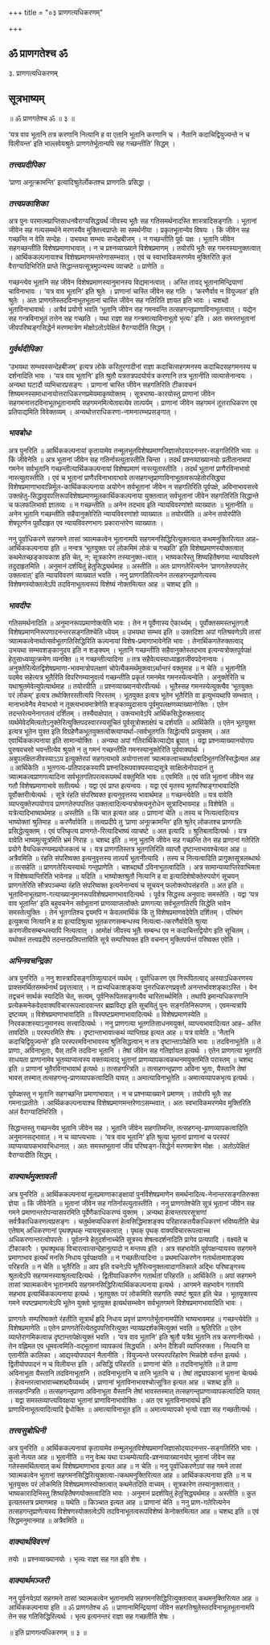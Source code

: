 +++
title = "०३ प्राणगत्यधिकरणम्"

+++


## ॐ प्राणगतेश्च ॐ

३. प्राणगत्यधिकरणम्

## **सूत्रभाष्यम्**

॥ ॐ प्राणगतेश्च ॐ ॥ ३ ॥

‘यत्र वाव भूतानि तत्र करणानि नित्यानि ह वा एतानि भूतानि करणानि च । नैतानि कदाचिद्वियुज्यन्ते न च विलीयन्त’ इति भाल्लवेयश्रुतेः प्राणगतेर्भूतान्यपि सह गच्छन्तीति’ सिद्धम् ।

### ***तत्त्वप्रदीपिका***

‘प्राणा अनूत्क्रामन्ति’ इत्यादिश्रुतेर्लोकतश्च प्राणगतिः प्रसिद्धा ।

### ***तत्त्वप्रकाशिका***

अत्र पुनः परमात्मप्राप्तिसाधनवैराग्यसिद्ध्यर्थं जीवस्य भूतैः सह गतिसमर्थनादस्ति शास्त्रादिसङ्गतिः । भूतानां जीवेन सह गत्यसमर्थने मरणस्यैव मुक्तित्त्वप्राप्तेः सा समर्थनीया । प्रकृतभूतान्येव विषयः । किं जीवेन सह गच्छन्ति न वेति सन्देहः । उभयथा सम्भवः सन्देहबीजम् । न गच्छन्तीति पूर्वः पक्षः । भूतानि जीवेन सहगच्छन्तीति विशेषप्रमाणाभावात् । न च प्रश्नव्याख्याने विशेषप्रमाणम् । तयोरपि भूतैः सह गमनस्यानुक्तत्वात् । आर्थिककल्पनायाश्च विशेषप्रमाणमन्तरेणासम्भवात् । एवं च स्वाभाविकमरणमेव मुक्तिरिति कृतं वैराग्यादिभिरिति प्राप्ते सिद्धान्तयत्सूत्रमुपन्यस्य व्याचष्टे ॥ प्राणेति ॥

गच्छन्त्येव भूतानि सह जीवेन विशेषप्रमाणस्यानुमानस्य विद्यमानत्वात् । अस्ति तावद् भूतानामिन्द्रियाणां चाविनाभावः । ‘यत्र वाव भूतानि’ इति श्रुतेः । प्राणानां चास्ति जीवेन सह गतिः । ‘करणैर्वाव न वियुज्यत’ इति श्रुतेः । अतः प्राणगतेस्तदविनाभूतभूतानां चास्ति जीवेन सह गतिरिति ज्ञायत इति भावः । चशब्दो भूताविनाभावार्थः । अत्रैवं प्रयोगो भवति ‘भूतानि जीवेन सह गमनवन्ति तत्सहगन्तृप्राणाविनाभूतत्वात् । यद्येन सह गन्त्रविनाभूतं तत्तेन सह गच्छति । यथा राज्ञा सह गन्त्रमात्याविनाभूतो भृत्यः’ इति । अतः समस्तभूतानां जीवपरिष्वङ्गसिद्धेर्न मरणमात्रेण मोक्षोऽतोऽपेक्षितं वैराग्यादीति सिद्धम् ।

### ***गुर्वर्थदीपिका***

‘उभयथा सम्भवस्सन्देहबीजम्’ इत्यत्र लोके करितुरगादीनां राज्ञा कदाचित्सहगमनस्य कदाचिदसहगमनस्य च दर्शनादिति भावः । ‘यत्र वाव भूतानि’ इति श्रुतौ यत्रतत्रपदयोर्यत्र करणानि तत्र भूतानीति व्यत्यासेनान्वयः । अन्यथा घटादौ व्यभिचारप्रसङ्गः । प्राणानां चास्ति जीवेन सहगतिरिति टीकावचनं शिष्यमनस्समाधानायोत्तराधिकरणप्रमेयमाकृष्योक्तम् । सूत्रभाष्य-कारयोस्तु प्राणानां जीवेन सहगमनात्तदविनाभूतभूतानामपि सहगमनमित्येतावत्येव तात्पर्यम् । प्राणानां जीवेन सहगमनं तूत्तराधिकरण एव प्रतिपाद्यमिति विवेक्तव्यम् । अन्यथोत्तराधिकरणा-नामनारम्भप्रसङ्गात् ।

### ***भावबोधः***

अत्र पुनरिति ॥ आर्थिककल्पनायां कृतायामेव तन्मूलभूतविशेषप्रमाणजिज्ञासोदयादनन्तर-सङ्गतिरिति भावः ॥ किं जीवेनेति ॥ अत्र भूतानां जीवेन सह गतिर्नास्त्युतास्तीति चिन्ता । तदर्थं प्रश्नव्याख्यानयोः प्रतीतानामपां गमनेन सर्वभूतानि गच्छन्तीत्यार्थिककल्पनायां विशेषप्रमाणं नास्त्युतास्तीति । तदर्थं भूतानां प्राणैरविनाभावो नास्त्युतास्तीति । एवं च भूतानां प्राणैरविनाभावाभावे तत्सहगन्तृप्राणाविनाभूतत्वरूपहेतोरसिद्ध्या विशेषप्रमाणाभावान्निर्मूल-कार्थिककल्पनाया अयोगेन सर्वभूतानां जीवेन न सहगतिरिति पूर्वपक्षे, अविनाभावसत्त्वे उक्तहेतु-सिद्धावुपपत्तिरूपविशेषप्रमाणमूलकार्थिककल्पनाया युक्तत्वात् सर्वभूतानां जीवेन सहगतिरिति सिद्धान्ते च फलफलिभावो ज्ञातव्यः ॥ न गच्छन्तीति ॥ अनेन तदभाव इति न्यायविवरणांशो व्याख्यातः ॥ भूतानीति ॥ अनेन भूतानि गच्छन्तीति सहैवानुक्तेरिति न्यायविवरणांशो व्याख्यातः ॥ तयोरपीति ॥ अनेन तयोरपीति शेषपूरणेन पूर्वोदाहृत एव न्यायविवरणभागः प्रकारान्तरेण व्याख्यातः ।

ननु पूर्वाधिकरणे सहगमने तासां त्र्यात्मकत्वेन भूतानामपि सहगमनसिद्धिरित्युक्तत्वात् कथमनुक्तिरित्यत आह– आर्थिककल्पनाया इति ॥ नन्वत्र ‘भूतयुक्तः परं लोकमिमं लोकं च गच्छति’ इति विशेषप्रमाणस्योक्तत्वात् कथमेतच्छङ्कावकाश इति चेत्, न; सूत्रकारेण तस्यानुक्त-त्वात् । भाष्यकारैस्तु शिष्यहितैषणया न्यायविवरणे तदुदाहृतमिति । अनुमानं दर्शयितुं हेतुसिद्ध्यर्थमाह ॥ अस्तीति ॥ अतः प्राणगतेरित्यनेन ‘प्राणगतेरुपपत्तेर् उक्तत्वात्’ इति न्यायविवरणं व्याख्यातं भवति । ननु प्राणगतिरित्यनेन तत्सहगन्तृप्राणेत्यस्य विशेषणस्योक्तत्वेऽपि तदविनाभूतत्वरूपं विशेष्यं नोक्तमित्यत आह ॥ चशब्द इति ॥

### ***भावदीपः***

गतिसमर्थनादिति ॥ अनुमानरूपप्रमाणोक्त्येति भावः । तेन न पूर्वेणास्य ऐकार्थ्यम् । पूर्वोक्तसमस्तभूतगतौ विशेषप्रमाणनिरूपणादनन्तरसङ्गतिश्चेति ध्येयम् ॥ उभयथा सम्भव इति ॥ उक्तदिशा अपां गतिश्रवणेऽपि तासां त्र्यात्मकत्वेनार्थात्सर्वभूतगतिसिद्धिरिति कल्पनायां विशेष-प्रमाणाभावेनेति भावः । तेनार्थिकगतेरुक्तत्वाद् उभयथा सम्भवशङ्कानुदय इति न शङ्क्यम् । भूतानि गच्छन्तीति सहैवानुक्तेस्तदभाव इत्यन्यत्रोक्तपूर्वपक्षं हेतुसाध्यव्युत्क्रमेण व्यनक्ति ॥ न गच्छन्तीत्यादिना ॥ तत्र सहैवेत्यस्याध्याहृतजीवपदेनान्वयः । अनुक्तेरित्येतद्विशेषप्रमाणा-भावमात्रोपलक्षणं चोपेत्यैकमर्थमुक्त्वाऽर्थान्तरं वक्तुमाह ॥ न चेति ॥ भूतानीति पदमेव सहेत्यत्र भूतैरिति विपरिणम्यानुवर्त्य गच्छन्तीति प्रकृतं गमनमेव गमनस्येत्यन्वेति । अनुक्तेरिति च यथाश्रुतमेवेत्युपेत्यार्थमाह ॥ तयोरपीति ॥ प्रश्नव्याख्यानयोरपीत्यर्थः । भूतैस्सह गमनस्येत्युक्त्यैव ‘भूतयुक्तः परं लोकम्’ इत्यत्र तथोक्तिरस्तीत्यपि निरस्तम् । भूतयुक्त इत्यत्र भूतेन भूतैरिति वा इत्युभयथापि सम्भवात् । मानाभावेनैव मेयाभावो न तूक्त्यभावमात्रेणेति शङ्काव्युदासाय पूर्वमुपलक्षणव्याख्यानोक्तिः । एतेन तदन्तरेत्यनेनागतत्वं दर्शितम् । तस्यैवाक्षेपात् । उक्त्यभावेऽपि आर्थिकसिद्धेरुक्तत्वाद् व्यर्थमेवेदमित्यतोऽनुक्तेरित्युक्तिपदस्वारस्यसूचितं पूर्वसूत्रोक्ताक्षेपं च दर्शयति ॥ आर्थिकेति ॥ एतेन भूतयुक्त इत्यत्र भूतेन युक्त इति विग्रहेणैकभूतयुक्तत्वोक्त्याप्यर्था-त्सर्वभूतगतिः सिद्धेत्यपि प्रत्युक्तम् । अत एवार्थिककल्पनाया इति सामान्योक्तिः । अन्यथा अपां गतिरार्थिकेत्याद्येव ब्रूयात् । यद्वा प्रश्नव्याख्यानयोरापः पुरुषवचसो भवन्तीत्येव श्रूयते न तु गमनं गच्छन्तीति गमनस्यानुक्तेरिति पूर्ववाक्यार्थः । अबुपलक्षितजीवस्याऽऽप इत्युक्तेरपां सहगत्यभावे अयोगात्तासां त्र्यात्मकत्वाच्चार्थादबादिभूतगतिस्सिद्धेत्यत आह ॥ आर्थिकेति ॥ भूतगत्य-प्रतिपादकस्यापि प्रश्नादिरूपवाक्यस्याद्यसूत्रे साक्षित्वेनोपादानं तु त्र्यात्मकत्वप्राणगत्यादिना सर्वभूतगतिपरत्वरूपमर्थं वक्तुमिति भावः ॥ एवमिति ॥ एवं सति भूतानां जीवेन सह गतौ विशेषप्रमाणाभावे सतीत्यर्थः । यद्वा एवं प्राप्त इत्यन्वयः । यद्वा एवं मृतस्य भूतपरिष्वङ्गाभावादिति पूर्वोक्तरीत्येत्यर्थः । सूत्रे रंहति संपरिष्वक्त इत्यनुवृत्तस्य भावार्थमाह ॥ गच्छन्त्येवेति ॥ यत्र वावेति व्याप्त्युक्तेरुपयोगाय प्राणगतेरुपपत्तित उक्तत्वादित्यन्यत्रोक्त्यनुरोधेन सूत्रादिभावमाह ॥ विशेषेति ॥ यत्रेत्यादिभाष्यार्थमाह ॥ अस्तीति ॥ किं चात इत्यत आह ॥ प्राणानां चेति ॥ तस्य च नित्यत्वादित्यत्र भाष्योक्तां श्रुतिमाह ॥ करणैर्वावेति ॥ तत्वप्रदीपे तु ‘प्राणा अनूत्क्रामन्ति’ इति श्रुतेर् लोकतश्च प्राणगतिः प्रसिद्धेत्युक्तम् । एवं परिष्कृत्य प्राणगते-रित्यादिभाष्यं व्याचष्टे ॥ अत इत्यादि ॥ श्रुतिबलादित्यर्थः । यत्र वावेति भाष्यमुत्सूत्रमिति भ्रमं निराह ॥ चशब्द इति ॥ ननु भूतानि जीवेन सह गच्छन्ति तेन सह प्राणानां गतेरिति प्रयोगे वैयधिकरण्यमप्रयोजकत्वं च । यत्र प्राणगतिस्तत्र भूतगतिरिति व्याप्तौ दृष्टान्ताभावश्चेत्यत आह ॥ अत्रैवमिति ॥ रंहति संपरिष्वक्त इत्यनुवृत्तस्य तात्पर्यं भूतानीत्यादि । तस्य च नित्यत्वादिति प्रागुक्तसूत्रलब्धार्थः ॥ तत्सहेति ॥ प्राणगतेरित्यस्यार्थः गन्तृप्राणेति । चशब्दार्थो ऽविनाभूतत्वादिति । अत्र सामान्यव्याप्तिरेवाभिमता न विशेषव्याप्तिरिति भावेनाह ॥ यदिति ॥ भाष्योक्तश्रुतौ नित्यानि ह वा इत्यादिशेषोक्तेरुपयोगं सूचयन् प्राणगतेरिति सौत्रपञ्चम्या रंहति संपरिष्वक्त इत्यनेनान्वयं च सूचयन् फलोक्त्योपसंहरति ॥ अत इति ॥ भूताविनाभूतप्राण-गत्याख्यानुमानरूपविशेषप्रमाणभावादित्यर्थः । पूर्वत्र सिद्धस्य अनुवादः समस्तेति । यद्वा ‘यत्र वाव भूतान्ति’ इति बहुवचनेन सर्वभूतानां प्राणव्याप्तत्वोक्तेः प्राणगत्या सर्वभूतगतिरपि सिद्धेति भावेन समस्तेत्युक्तिः । तेन भूतगतिश्च द्वयमपि न केवलमार्थिकं किं तु विशेषप्रमाणवदेवेति दर्शितम् । परिष्वंग इत्युक्त्या नित्यानि ह वा इत्यादिश्रुत्या भूतकरणसम्बन्धस्य नित्यत्वा-त्करणैर्वावेति श्रुत्या करणजीवसम्बन्धस्यापि नित्यत्वात् । आमोक्षं जीवस्य भूतैः सम्बन्ध एव न कदाचित्तद्वियोग इति सूचितम् । यथोक्तं तत्त्वप्रदीपे तदन्तरप्रतिपत्ताविति सूत्रे सम्परिष्वक्त इति वचनान् मुक्तिपर्यन्तं परिष्वक्त एवेति ।

### ***अभिनवचन्द्रिका***

अत्र पुनरिति ॥ ननु शास्त्रादिसङ्गतिव्युत्पादनं व्यर्थम् । पूर्वाधिकरण एव निरूपितत्वाद् अस्याऽधिकरणस्य प्राक्समर्थितसमर्थनार्थं प्रवृत्तत्वात् । न ह्यभ्यधिकाशङ्कया पुनरधिकरणप्रवृत्तौ अनन्तर्भावशङ्काऽस्ति । येन तद्वचनं सार्थकं स्यादिति चेत्, सत्यम्, पूर्वनिरूपितसङ्गत्यैव चारितार्थ्थमिति । तथापि इमान्यधिकरणानि प्रत्येकमनेकवेदवाक्यविचाररूपत्वादवान्तर ब्रह्मविद्या इति सूचयितुं पुनः सङ्गतिनिरूपणम् । एवमन्यत्रापि द्रष्टव्यम् ॥ विशेषप्रमाणाभावादिति ॥ विस्पष्टप्रमाणाभावादित्यर्थः ॥ विशेषप्रमाणस्येति ॥ निरवकाशस्याऽनुमानस्य सत्त्वादित्यर्थः । ननु प्राणगत्या भूतगतिसाधनमयुक्तं, व्याप्त्यभावादित्यत आह– अस्ति तावदिति ॥ परस्परमिति शेषः । दृष्टान्ताभावात्कथं व्याप्तिग्रह इत्यत आह ॥ यत्र वावेति ॥ ‘नैतानि कदाचिद्वियुज्यन्ते’ इति परस्परमविनाभावस्य श्रुतिसिद्धत्वान् न तत्र दृष्टान्ताऽपेक्षेति भावः ॥ तदविनाभूतेति ॥ ते प्राणाः, अविनाभूताः, यैस् तानि तदविना भूतानि । तेषां जीवेन सह गतिर्ज्ञायत इत्यर्थः । एतेन प्राणगत्या भूतगतिं साधयता प्राणानामेव भूतव्याप्यत्वस्य वक्तव्यत्वाद् भूतानां प्राणव्यापकत्वकथनमयुक्तमिति परास्तम् ॥ चशब्द इति ॥ प्राणानां भूतैरविनाभावार्थ इत्यर्थः ॥ तत्सहगन्त्रिति ॥ तत्सहगन्तृप्राणा अविना भूताः, यैस्तानि तेषां भावस् तस्मात् तत्सहगन्तृ-प्राणव्यापकत्वादिति यावत् ॥ अमात्याविनाभूतेति ॥ अमात्यव्यापकभृत्य इत्यर्थः ।

पूर्वपक्षस्तु न भूतानि सहगच्छन्ति प्रमाणाभावात् । न च प्रश्नव्याख्याने प्रमाणम् । तयोरपि भूतैः सह गमनाऽप्रतीतेः । आर्थिककल्पनायाश्च विशेषप्रमाणमन्तरेणाऽसम्भवात् । अतः स्वभाविकमरणमेव मुक्तिरिति अलं वैराग्यादिभिरिति ।

सिद्धान्तस्तु गच्छन्त्येव भूतानि जीवेन सह । भूतानि जीवेन सहगतिमन्ति, तत्सहगन्तृ-प्राणव्यापकत्वादिति अनुमानसद्भावात् । न च व्याप्त्यभावः । ‘यत्र वाव भूतानि’ इति श्रुत्या भूतानां प्राणानां च परस्परं व्याप्यव्यापकभावाभिधानात् । अतः समस्तभूतानां जीव परिष्वङ्ग-सिद्धेर्न मरणमात्रेण मोक्षः । अतोऽपेक्षितं वैराग्यादीति सिद्धम् ।

### ***वाक्यार्थमुक्तावली***

अत्र पुनरिति ॥ आर्थिककल्पनायां मूलप्रमाणाकाङ्क्षायां पुनर्विशेषप्रमाणेन समर्थनादित्य-नेनान्तरसङ्गतिरुक्ता ज्ञेया ॥ किं जीवेनेति ॥ भूतानां जीवेन सह गतिर्नास्त्युतास्तीति । ननु प्राणगतेश्चेति सूत्रं भूतानां जीवेन सह गमने प्रमाणान्तरोपन्यासपरमिति पूर्वेणैकाधिकरण्यं युक्तम् । अन्यथा हेत्वन्तरपरसूत्राणां सर्वत्रैकाधिकरणत्वप्रसङ्गः । चतुर्थमप्यधिकरणं हेत्वसिद्धिमाशङ्क्य परिहारकतयैकाधिकरणं भविष्यतीति चेन्न एतेषाम् अधिकरणानां पृथक्पृथक् न्यायसूचकत्वात् । पृथक् पृथक् वाक्यविचाररूपत्वाच्च अधिकरणान्तरत्वोपपत्तेः । पूर्वतन्त्रे हेतुदर्शनाच्चेति सूत्रस्य शेषत्वदर्शनादिति प्रागेव प्रत्यपादि । वक्ष्यते च टीकाकारैः । पृथक्पृथक् विचारत्वात्सन्देहानुत्पादो न मन्तव्य इति । अत्र सहभावेति पूर्वपक्षन्यायस्य सहगमने प्रमाणाभाव इत्यर्थं मनसि निधाय पूर्वपक्षयति ॥ न गच्छतीत्यादिना ॥ प्रथमाधिकरणेन गतार्थतामाशङ्क्य परिहरति ॥ न चेति ॥ भूतैरिति ॥ आप इति वचनेऽपि भूतैरित्यनुक्तत्वादागतिकाले अद्भिः परिष्वङ्गस्य श्रुतत्वेऽपि सहगमनस्याश्रुतत्वादित्यर्थः । द्वितीयाधिकरणेन गतार्थतां परिहरति ॥ आर्थिकेति ॥ अपां सहगमने तासां त्र्यात्मकत्वेन भूतानामपि सहगमनसिद्धिरित्यार्थिककल्पनाया इत्यर्थः । आगमने सहभावेन गतावपि सहभाव इत्यार्थिककल्पनाया इत्यर्थः । भूतयुक्तः परं लोकमिति सहगतिः स्पष्टं श्रूयत इति चेन्न । भूतयुक्तस्य गमने स्पष्टप्रमाणत्वेऽपि भूतेन युक्तो भूतयुक्त इत्यर्थसम्भवेन सर्वभूतगमने विशेषप्रमाणभावादिति भावः ।

प्राणगतेः सम्परिष्वक्तो रंहतीति सूत्रार्थं हृदि निधाय प्रवृत्तं प्राणगतेर्भूतानामपीति भाष्यभावमाह ॥ गच्छन्त्येवेति ॥ विशेषप्रमाणेति ॥ एतेन प्राणगतेरित्येतदुपपत्तिरित्युक्त न्यायप्रदर्शकमित्युक्तं भवति ॥ श्रुतिरिति ॥ एतेन व्याप्तेरागमिकत्वान्न दृष्टान्तापेक्षेत्युक्तं भवति । ‘यत्र वाव भूतानि’ इति श्रुतौ यत्रैव भूतानि तत्र करणानीत्यर्थः । तेन वह्निमत एव धूमवत्वमिति-वद्भूतानां व्यापकत्वं सिद्ध्यति । अनेन दैशिकी व्याप्तिरुक्ता । नित्यानि वा एतानीति कालिका । आद्यस्योपपादनं नैतानीति । वियुज्यन्ते परस्परपरिहारेण भिन्नदेशे वर्तन्त इत्यर्थः । द्वितीयोपपादनं न च विलीयन्त इति । असिद्धिं परिहरति ॥ प्राणानां चेति ॥ तदविनाभूतेति ॥ ते प्राणा अविनाभूता यैस्तानि तदविनाभूतानि । तदविनाभूतानि च तानि भूतानि च । तेषां तद्व्यापकानां भूतानां चेत्यर्थः । हेत्वन्तरत्वाभावाच्चशब्दवैय्यर्थ्यम् । प्राणानां भूताविनाभावश्चोत्सूत्रित इत्यत आह ॥ चशब्द इति ॥ तत्सहगन्त्रिति ॥ तत्सहगन्तृप्राणा अविनाभूता यैस्तानि तेषां भावस्तस्मात् तत्सहगन्तृप्राणाव्यापकत्वादिति यावत् । यद्वा समस्तव्याप्त्यविवक्षया भूतानां प्राणाविनाभावोक्तिः । अत एव भूताविनाभावार्थ इति प्राणाविनाभूतत्वादित्यादि द्वेधोक्तिः ॥ अमात्याविनाभूत इति ॥ अमात्यव्यापको भृत्यो राज्ञा सह गच्छतीत्यर्थः ।

### ***तत्त्वसुबोधिनी***

अत्र पुनरिति ॥ आर्थिककल्पनायां कृतायामेव तन्मूलभूतविशेषप्रमाणजिज्ञासोदयादनन्तर-सङ्गतिरिति भावः । कुतो नेत्यत आह ॥ भूतानीति ॥ ननु वेत्थ यथा पञ्चम्येत्यादि-प्रश्नव्याख्यानयोर् भूतानां जीवेन सह गतेस्समर्थितत्वात् कथं विशेषप्रमाणाभाव इत्यत आह ॥ न चेति ॥ ननु पूर्वाधिकरणेऽपां सह गमने तासां त्र्यात्मकत्वेन भूतानां सहगमनसिद्धिरित्युक्तत्वा-त्कथमनुक्तिरित्यत आह ॥ आर्थिककल्पनाया इति ॥ न च भूतयुक्तः परं लोकमिति विशेषप्रमाणस्योक्तत्वात् कथमेतदिति वाच्यम् । सूत्रकारेण तस्यानुक्तत्वात् । भाष्यकारादिभिस्तु शिष्यहितैषणयोक्तत्वादिति भावः । अनुमानं प्रदर्शयितुं हेतुसिद्ध्यर्थमाह ॥ अस्तीति ॥ कुत इत्यतस्तत्र प्रमाणमाह ॥ यथेति ॥ किञ्चात इत्यत आह ॥ प्राणानां चेति ॥ ननु प्राण-गतेरित्यनेन तत्सहगन्तृप्राणेत्यस्य विशेषणस्योक्तत्वेऽपि तदविनाभूतत्वरूपविशेष्यं केनोक्तमित्यत आह ॥ चशब्द इति ॥ एवं सिद्धमनुमानमाह ॥ अत्रैवमिति ॥

### ***वाक्यार्थविवरणं***

तयोः ॥ प्रश्नव्याख्यानयोः । भृत्यः राज्ञा सह गत इति शेषः ।

### ***वाक्यार्थमञ्जरी***

ननु पूर्वनयेऽपां सहगमने तासां त्र्यात्मकत्वेन भूतानामपि सहगमनसिद्धिरित्युक्तत्वात् कथमनुक्तिरित्यत आह ॥ आर्थिककल्पनाया इति ॥ ॐ प्राणगतेश्च ॐ ॥ प्राणानामिन्द्रियाणां जीवेन सहगतिश्रुतेस्तदविनाभूतभूतानामपि तेन सह गतिसिद्धिरित्यर्थः । भृत्य इत्यनन्तरं राज्ञा सह गच्छतीति शेषः ।

॥ इति प्राणगत्यधिकरणम् ॥ ३ ॥



